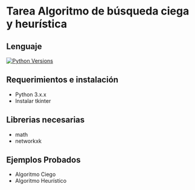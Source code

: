 # Tarea Algoritmo de búsqueda ciega y heurística

## Lenguaje

[![Python Versions](https://img.shields.io/badge/python-3.6%20%7C%203.7%20%7C%203.8-blue)](https://www.python.org/downloads/release/python-382/)

## Requerimientos e instalación

- Python 3.x.x
- Instalar tkinter

## Librerias necesarias

- math
- networkxk

## Ejemplos Probados

- Algoritmo Ciego
- Algoritmo Heurístico
